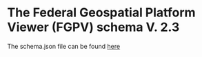 # **The Federal Geospatial Platform Viewer (FGPV) schema V. 2.3**

The schema.json file can be found [here](https://github.com/fgpv-vpgf/fgpv-vpgf/blob/develop/schema.json)